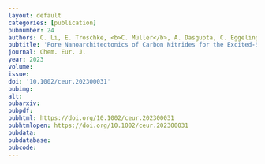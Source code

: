 ```yaml
---
layout: default
categories: [publication]
pubnumber: 24
authors: C. Li, E. Troschke, <b>C. Müller</b>, A. Dasgupta, C. Eggeling, M. Oschatz, B. Dietzek-Ivanšić
pubtitle: 'Pore Nanoarchitectonics of Carbon Nitrides for the Excited-State Deactivation of Confined Methylene Blue'
journal: Chem. Eur. J.
year: 2023
volume:
issue:
doi: '10.1002/ceur.202300031'
pubimg:
alt:
pubarxiv:
pubpdf:
pubhtml: https://doi.org/10.1002/ceur.202300031
pubhtmlopen: https://doi.org/10.1002/ceur.202300031
pubdata:
pubdatabase:
pubcode:
---
```


